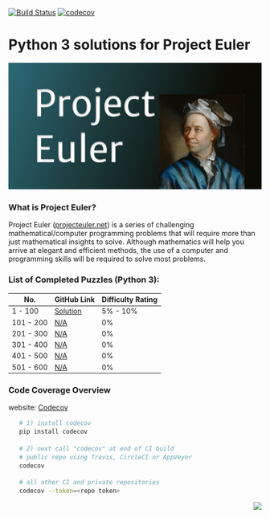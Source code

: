 [![Build Status](https://travis-ci.org/ikostan/ProjectEuler.svg?branch=master)](https://travis-ci.org/ikostan/ProjectEuler)
[![codecov](https://codecov.io/gh/ikostan/ProjectEuler/branch/master/graph/badge.svg)](https://codecov.io/gh/ikostan/ProjectEuler)

# Python 3 solutions for Project Euler

![](https://github.com/ikostan/ProjectEuler/blob/master/ProjectEuler.png)

### What is Project Euler?

Project Euler ([projecteuler.net](http://projecteuler.net)) is a series of challenging mathematical/computer programming problems that will require more than just mathematical insights to solve. Although mathematics will help you arrive at elegant and efficient methods, the use of a computer and programming skills will be required to solve most problems.

### List of Completed Puzzles (Python 3):

| No. | GitHub Link | Difficulty Rating |                                                                                    
|-----|-------------|-------------------|
|1 - 100  |[Solution](https://github.com/ikostan/ProjectEuler/tree/master/Problems_1_to_100)| 5% - 10% |
|101 - 200|[N/A]()| 0% |
|201 - 300|[N/A]()| 0% |
|301 - 400|[N/A]()| 0% |
|401 - 500|[N/A]()| 0% |
|501 - 600|[N/A]()| 0% |

### Code Coverage Overview

website: [Codecov](https://codecov.io/)

```bash
   # 1) install codecov
   pip install codecov

   # 2) next call "codecov" at end of CI build
   # public repo using Travis, CircleCI or AppVeyor
   codecov

   # all other CI and private repositories
   codecov --token=<repo token>
```

<img align="right" width="" height="" src="https://projecteuler.net/profile/iKostan.png">

